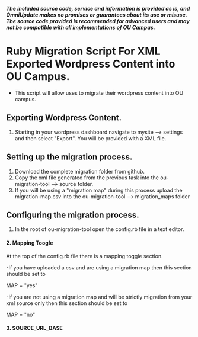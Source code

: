 ***The included source code, service and information is provided as is, and OmniUpdate makes no promises or guarantees about its use or misuse. The source code provided is recommended for advanced users and may not be compatible with all implementations of OU Campus.***

# Ruby Migration Script For XML Exported Wordpress Content into OU Campus. 
- This script will allow uses to migrate their wordpress content into OU campus. 

## Exporting Wordpress Content. 
1. Starting in your wordpress dashboard navigate to mysite --> settings and then select "Export". 
You will be provided with a XML file.

## Setting up the migration process. 
1. Download the complete migration folder from github. 
2. Copy the xml file generated from the previous task into the ou-migration-tool --> source folder.
3. If you will be using a "migration map" during this process upload the migration-map.csv into the ou-migration-tool --> migration_maps folder 

## Configuring the migration process. 
1. In the root of ou-migration-tool open the config.rb file in a text editor.
#### 2. Mapping Toogle
At the top of the config.rb file there is a mapping toggle section. 

-If you have uploaded a csv and are using a migration map then this section should be set to 

MAP = "yes"

-If you are not using a migration map and will be strictly migration from your xml source only then this section should be set to 

MAP = "no"

#### 3. SOURCE_URL_BASE



